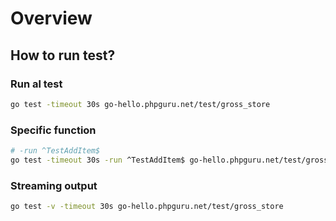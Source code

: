 # Overview

## How to run test?

### Run al test

```bash
go test -timeout 30s go-hello.phpguru.net/test/gross_store
```

### Specific function

```bash
# -run ^TestAddItem$
go test -timeout 30s -run ^TestAddItem$ go-hello.phpguru.net/test/gross_store
```

### Streaming output

```bash
go test -v -timeout 30s go-hello.phpguru.net/test/gross_store
```
